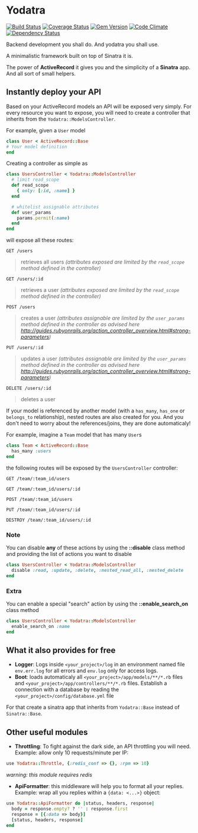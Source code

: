 Yodatra 
===
[![Build Status](https://travis-ci.org/squareteam/yodatra.png?branch=master)](https://travis-ci.org/squareteam/yodatra) [![Coverage Status](https://coveralls.io/repos/squareteam/yodatra/badge.png)](https://coveralls.io/r/squareteam/yodatra) [![Gem Version](https://badge.fury.io/rb/yodatra.png)](http://badge.fury.io/rb/yodatra) [![Code Climate](https://codeclimate.com/github/squareteam/yodatra.png)](https://codeclimate.com/github/squareteam/yodatra) [![Dependency Status](https://gemnasium.com/squareteam/yodatra.png)](https://gemnasium.com/squareteam/yodatra)

Backend development you shall do. And yodatra you shall use.

A minimalistic framework built on top of Sinatra it is.

The power of __ActiveRecord__ it gives you and the simplicity of a __Sinatra__ app. And all sort of small helpers.

## Instantly deploy your API

Based on your ActiveRecord models an API will be exposed very simply.
For every resource you want to expose, you will need to create a controller that inherits from the ```Yodatra::ModelsController```.

For example, given a `User` model
```ruby
class User < ActiveRecord::Base
# Your model definition
end
```

Creating a controller as simple as
```ruby
class UsersController < Yodatra::ModelsController
  # limit read_scope
  def read_scope
    { only: [:id, :name] }
  end

  # whitelist assignable attributes
  def user_params
    params.permit(:name)
  end
end
```
will expose all these routes:

```
GET /users
```

> retrieves all users _(attributes exposed are limited by the `read_scope` method defined in the controller)_

```
GET /users/:id
```

> retrieves a user _(attributes exposed are limited by the `read_scope` method defined in the controller)_

```
POST /users
```

> creates a user _(attributes assignable are limited by the `user_params` method defined in the controller as advised here http://guides.rubyonrails.org/action_controller_overview.html#strong-parameters)_

```
PUT /users/:id
```

> updates a user _(attributes assignable are limited by the `user_params` method defined in the controller as advised here http://guides.rubyonrails.org/action_controller_overview.html#strong-parameters)_

```
DELETE /users/:id
```

> deletes a user


If your model is referenced by another model (with a `has_many`, `has_one` or `belongs_to` relationship), nested routes are also created for you. And you don't need to worry about the references/joins, they are done automaticaly!

For example, imagine a `Team` model that has many `User`s
```ruby
class Team < ActiveRecord::Base
  has_many :users
end
```

the following routes will be exposed by the `UsersController` controller:
```
GET /team/:team_id/users
```
```
GET /team/:team_id/users/:id
```
```
POST /team/:team_id/users
```
```
PUT /team/:team_id/users/:id
```
```
DESTROY /team/:team_id/users/:id
```

### Note
You can disable __any__ of these actions by using the __::disable__ class method and providing the list of actions you want to disable
```ruby
class UsersController < Yodatra::ModelsController
  disable :read, :update, :delete, :nested_read_all, :nested_delete
end
```

### Extra
You can enable a special "search" action by using the __::enable_search_on__ class method
```ruby
class UsersController < Yodatra::ModelsController
  enable_search_on :name
end
```

## What it also provides for free

- __Logger__: Logs inside ```<your_project>/log``` in an environment named file ```env.err.log``` for all errors and ```env.log``` only for access logs.
- __Boot__: loads automaticaly all ```<your_project>/app/models/**/*.rb``` files and ```<your_project>/app/controllers/**/*.rb``` files. Establish a connection with a database by reading the ```<your_project>/config/database.yml``` file 

For that create a sinatra app that inherits from ```Yodatra::Base``` instead of ```Sinatra::Base```.

## Other useful modules

- __Throttling__: To fight against the dark side, an API throttling you will need. Example: allow only 10 requests/minute per IP: 
```ruby
use Yodatra::Throttle, {:redis_conf => {}, :rpm => 10}
```
_warning: this module requires redis_
- __ApiFormatter__:  this middleware will help you to format all your replies. Example: wrap all you replies within a ```{data: <...>}``` object:
```ruby
use Yodatra::ApiFormatter do |status, headers, response|
  body = response.empty? ? '' : response.first
  response = [{:data => body}]
  [status, headers, response]
end
```
